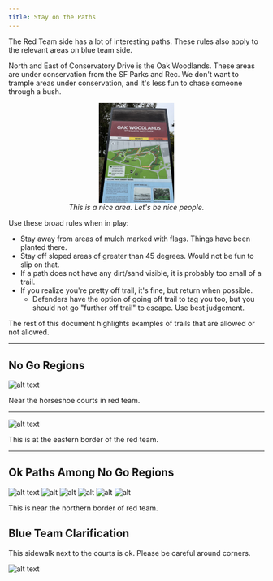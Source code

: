 ```yaml
---
title: Stay on the Paths
---
```


The Red Team side has a lot of interesting paths. These rules also apply to the relevant areas on blue team side.

North and East of Conservatory Drive is the Oak Woodlands. These areas are under conservation from the SF Parks and Rec. We don't want to trample areas under conservation, and it's less fun to chase someone through a bush.

<div style="display: flex; align-items: center;">
  <div style="flex: 1; display: flex; justify-content: center; max-width: 100%; margin: 0 5px;">
    <img src="paths/oak-woodlands.jpg"
         style="height: auto; max-width: 30%;">
  </div>
</div>
<div style="flex: 1; display: flex; text-align: center; justify-content: center; font-style: italic;">
This is a nice area. Let's be nice people.</div>

Use these broad rules when in play:

- Stay away from areas of mulch marked with flags. Things have been planted there.
- Stay off sloped areas of greater than 45 degrees. Would not be fun to slip on that.
- If a path does not have any dirt/sand visible, it is probably too small of a trail.
- If you realize you're pretty off trail, it's fine, but return when possible.
  - Defenders have the option of going off trail to tag you too, but you should not go "further off trail" to escape. Use best judgement.

The rest of this document highlights examples of trails that are allowed or not allowed. 

---

<!-- ![alt text](flags1.jpg)
![alt text](flags2.jpg) -->

## No Go Regions
![alt text](too-steep2.jpg)

Near the horseshoe courts in red team.

--- 

![alt text](steep.jpg)

This is at the eastern border of the red team.

---

## Ok Paths Among No Go Regions
![alt text](ok1.jpg)
![alt](mix2.jpg)
![alt](mix3.jpg)
![alt](mix4.jpg)
![alt](flagged-mix.jpg)
![alt](northern-border.jpg)

This is near the northern border of red team.

## Blue Team Clarification

This sidewalk next to the courts is ok. Please be careful around corners.

![alt text](courts.jpg)

